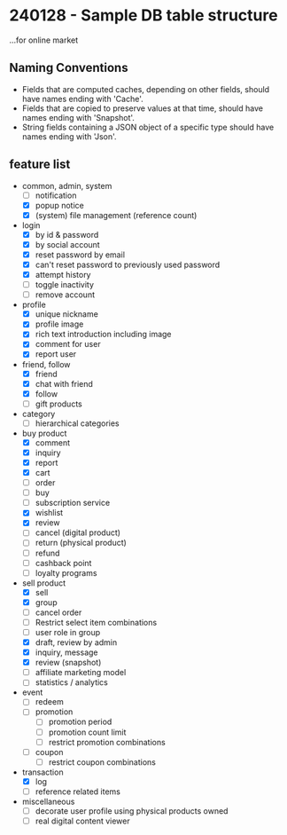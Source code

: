 # 240128 - Sample DB table structure

...for online market

## Naming Conventions

- Fields that are computed caches, depending on other fields, should have names ending with 'Cache'.
- Fields that are copied to preserve values at that time, should have names ending with 'Snapshot'.
- String fields containing a JSON object of a specific type should have names ending with 'Json'.

## feature list

- common, admin, system
  - [ ] notification
  - [x] popup notice
  - [x] (system) file management (reference count)
- login
  - [x] by id & password
  - [x] by social account
  - [x] reset password by email
  - [x] can't reset password to previously used password
  - [x] attempt history
  - [ ] toggle inactivity
  - [ ] remove account
- profile
  - [x] unique nickname
  - [x] profile image
  - [x] rich text introduction including image
  - [x] comment for user
  - [x] report user
- friend, follow
  - [x] friend
  - [x] chat with friend
  - [x] follow
  - [ ] gift products
- category
  - [ ] hierarchical categories
- buy product
  - [x] comment
  - [x] inquiry
  - [x] report
  - [x] cart
  - [ ] order
  - [ ] buy
  - [ ] subscription service
  - [x] wishlist
  - [x] review
  - [ ] cancel (digital product)
  - [ ] return (physical product)
  - [ ] refund
  - [ ] cashback point
  - [ ] loyalty programs
- sell product
  - [x] sell
  - [x] group
  - [ ] cancel order
  - [ ] Restrict select item combinations
  - [ ] user role in group
  - [x] draft, review by admin
  - [x] inquiry, message
  - [x] review (snapshot)
  - [ ] affiliate marketing model
  - [ ] statistics / analytics
- event
  - [ ] redeem
  - [ ] promotion
    - [ ] promotion period
    - [ ] promotion count limit
    - [ ] restrict promotion combinations
  - [ ] coupon
    - [ ] restrict coupon combinations
- transaction
  - [x] log
  - [ ] reference related items
- miscellaneous
  - [ ] decorate user profile using physical products owned
  - [ ] real digital content viewer
